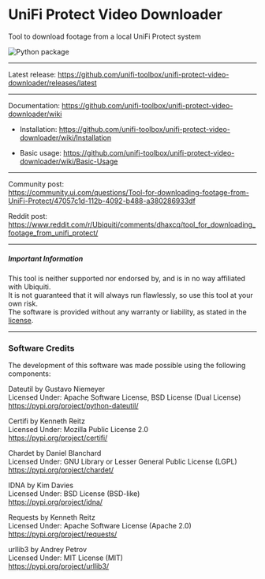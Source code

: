 # UniFi Protect Video Downloader 
Tool to download footage from a local UniFi Protect system  

![Python package](https://github.com/unifi-toolbox/unifi-protect-video-downloader/workflows/Python%20package/badge.svg?branch=v2.0.0)

---

Latest release: https://github.com/unifi-toolbox/unifi-protect-video-downloader/releases/latest  

---

Documentation: https://github.com/unifi-toolbox/unifi-protect-video-downloader/wiki  

* Installation: https://github.com/unifi-toolbox/unifi-protect-video-downloader/wiki/Installation  

* Basic usage: https://github.com/unifi-toolbox/unifi-protect-video-downloader/wiki/Basic-Usage  

---

Community post:  
https://community.ui.com/questions/Tool-for-downloading-footage-from-UniFi-Protect/47057c1d-112b-4092-b488-a380286933df

Reddit post:  
https://www.reddit.com/r/Ubiquiti/comments/dhaxcq/tool_for_downloading_footage_from_unifi_protect/

---

##### Important Information
This tool is neither supported nor endorsed by, and is in no way affiliated with Ubiquiti.  
It is not guaranteed that it will always run flawlessly, so use this tool at your own risk.  
The software is provided without any warranty or liability, as stated in the [license](LICENSE).  

---

### Software Credits
The development of this software was made possible using the following components:  
  
Dateutil by Gustavo Niemeyer  
Licensed Under: Apache Software License, BSD License (Dual License)  
https://pypi.org/project/python-dateutil/  
  
Certifi by Kenneth Reitz  
Licensed Under: Mozilla Public License 2.0  
https://pypi.org/project/certifi/  
  
Chardet by Daniel Blanchard  
Licensed Under: GNU Library or Lesser General Public License (LGPL)  
https://pypi.org/project/chardet/  
  
IDNA by Kim Davies  
Licensed Under: BSD License (BSD-like)  
https://pypi.org/project/idna/  
  
Requests by Kenneth Reitz  
Licensed Under: Apache Software License (Apache 2.0)  
https://pypi.org/project/requests/  
  
urllib3 by Andrey Petrov  
Licensed Under: MIT License (MIT)  
https://pypi.org/project/urllib3/  
